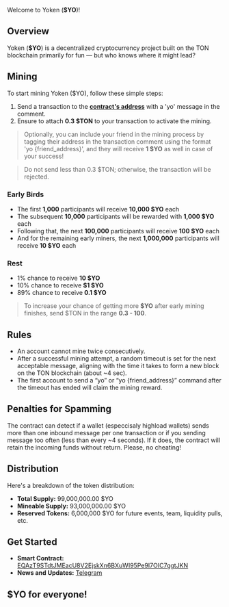 Welcome to Yoken (**$YO**)!

## Overview

Yoken (**$YO**) is a decentralized cryptocurrency project built on the TON blockchain primarily for fun — but who knows where it might lead?

## Mining

To start mining Yoken ($YO), follow these simple steps:

1. Send a transaction to the **[contract's address](#get-started)** with a 'yo' message in the comment.
2. Ensure to attach **0.3 $TON** to your transaction to activate the mining.

> Optionally, you can include your friend in the mining process by tagging their address in the transaction comment using the format 'yo&nbsp;{friend_address}', and they will receive **1 $YO** as well in case of your success!

> Do not send less than 0.3 $TON; otherwise, the transaction will be rejected.

### Early Birds

- The first **1,000** participants will receive **10,000 $YO** each
- The subsequent **10,000** participants will be rewarded with **1,000 $YO** each
- Following that, the next **100,000** participants will receive **100 $YO** each
- And for the remaining early miners, the next **1,000,000** participants will receive **10 $YO** each

### Rest

- 1% chance to receive **10 $YO**
- 10% chance to receive **$1 $YO**
- 89% chance to receive **0.1 $YO**

> To increase your chance of getting more **$YO** after early mining finishes, send $TON in the range **0.3 - 100**.

## Rules

- An account cannot mine twice consecutively.
- After a successful mining attempt, a random timeout is set for the next acceptable message, aligning with the time it takes to form a new block on the TON blockchain (about ~4 sec).
- The first account to send a “yo” or “yo {friend_address}” command after the timeout has ended will claim the mining reward.

## Penalties for Spamming

The contract can detect if a wallet (especcisaly highload wallets) sends more than one inbound message per one transaction or if you sending message too often (less than every ~4 seconds). If it does, the contract will retain the incoming funds without return. Please, no cheating!

## Distribution

Here's a breakdown of the token distribution:

- **Total Supply:** 99,000,000.00 $YO
- **Mineable Supply:** 93,000,000.00 $YO
- **Reserved Tokens:** 6,000,000 $YO for future events, team, liquidity pulls, etc.

## Get Started

- **Smart Contract:** [EQAzT9STdtJMEacU8V2EjskXn6BXuWI95Pe9I7OIC7ggtJKN](https://tonviewer.com/EQAfwRuWN3Hukns-XqmRGjy8Xmcfy1uCc9Jl7HD7jYU-az2-)
- **News and Updates:** [Telegram](https://t.me/yoken)

## $YO for everyone!
